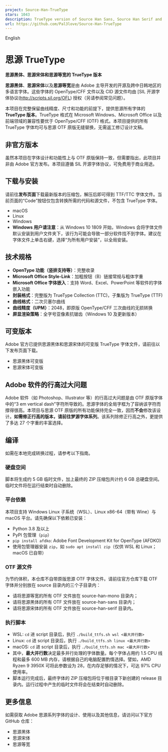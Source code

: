```yaml
---
project: Source-Han-TrueType
stars: 1043
description: TrueType version of Source Han Sans, Source Han Serif and Source Han Mono
url: https://github.com/Pal3love/Source-Han-TrueType
---
```


English

思源 TrueType
===========

**思源黑体、思源宋体和思源等宽的 TrueType 版本**

**思源黑体**、**思源宋体**以及**思源等宽**是由 Adobe 主导开发的开源及跨中日韩地区的多语言字体。这些字体的 OpenType/CFF 文件以及 CID 源文件均由 \[SIL 开源字体协议(http://scripts.sil.org/OFL) 授权（另请参阅常见问题）。

本项目在完整保留曲线精度、尺寸和功能的前提下，提供思源所有字体的 **TrueType 版本**。TrueType 格式在 Microsoft Windows、Microsoft Office 以及前端领域的兼容性要优于 OpenType/CFF (OTF) 格式。本项目提供的所有 TrueType 字体均可与思源 OTF 原版无缝替换，无需返工修订设计文稿。

非官方版本
-----

虽然本项目在字体设计和功能性上与 OTF 原版保持一致，但需要指出，此项目并非由 Adobe 官方发布。本项目遵循 SIL 开源字体协议，可免费用于商业用途。

下载与安装
-----

请前往**发布页面**下载最新版本的压缩包，解压后即可得到 TTF/TTC 字体文件。当前页面的“Code”按钮仅包含转换所需的代码和源文件，不包含 TrueType 字体。

-   macOS
-   Linux
-   Windows
-   **Windows 用户请注意**：从 Windows 10 1809 开始，Windows 会将字体文件默认安装到用户文件夹下，该行为可能会导致一部分软件找不到字体。建议在字体文件上单击右键，选择“为所有用户安装”，以全局安装。

技术规格
----

-   **OpenType 功能（竖排支持等）**：完整收录
-   **Microsoft Office Style-Link**：加粗按钮（B）链接常规与粗体字重
-   **Microsoft Office 字体嵌入**：支持 Word、Excel、PowerPoint 等软件的字体嵌入功能
-   **封装格式**：完整版为 TrueType Collection (TTC)，子集版为 TrueType (TTF)
-   **曲线格式**：二次贝塞尔曲线
-   **曲线精度（UPM）**：2048，即原版 OpenType/CFF 三次曲线的无损转换
-   **屏显渲染策略**：全字号亚像素抗锯齿（Windows 10 及更新版本）

可变版本
----

Adobe 官方已提供思源黑体和思源宋体的可变版 TrueType 字体文件，请前往以下发布页面下载。

-   思源黑体可变版
-   思源宋体可变版

Adobe 软件的行高过大问题
---------------

Adobe 软件（如 Photoshop、Illustrator 等）的行高过大问题是由 OTF 原版字体中的“3 em vertical dash”字符所导致的。思源字体的全局字框为了容纳该字符而撑得很高。本项目与思源 OTF 原版的所有功能保持完全一致，因而**不会**修改该设计。**如需修正行高的版本，请前往梦源字体系列**。该系列除修正行高之外，更提供了多达 27 个字重的丰富选择。

编译
--

如需在本地完成转换过程，请参考以下指南。

### 硬盘空间

脚本将生成约 5 GB 临时文件，加上最终的 ZIP 压缩包共计约 6 GB 总硬盘空间。临时文件将在运行结束时自动删除。

### 平台依赖

本项目支持 Windows Linux 子系统（WSL）、Linux x86-64（带有 Wine）与 macOS 平台。请先确保以下依赖已安装：

-   Python 3.8 及以上
-   PyPI 包管理（`pip`）
-   `pip install afdko`: Adobe Font Development Kit for OpenType (AFDKO)
-   使用包管理器安装 `zip`，如 `sudo apt install zip`（仅供 WSL 和 Linux；macOS 已自带）

### OTF 源文件

为节约体积，本仓库不自带原版思源 OTF 字体文件。请前往官方仓库下载 OTF 字体并分别放在 source 目录内的三个子目录内：

-   请将思源等宽的所有 OTF 文件放在 source-han-mono 目录内；
-   请将思源黑体的所有 OTF 文件放在 source-han-sans 目录内；
-   请将思源宋体的所有 OTF 文件放在 source-han-serif 目录内。

### 执行脚本

-   WSL: `cd` 进 script 目录后，执行 `./build_ttfs.sh wsl <最大并行数>`
-   Linux: `cd` 进 script 目录后，执行 `./build_ttfs.sh linux <最大并行数>`
-   macOS: `cd` 进 script 目录后，执行 `./build_ttfs.sh mac <最大并行数>`
-   其中，**最大并行数**决定最多并行处理的字体数量。每个字体占用约 1.5 CPU 线程和最多 600 MB 内存，请根据自己的电脑配置酌情选择。譬如，AMD Ryzen 9 3950X 可将此参数设为 28，在内存足够的情况下，可达 97% CPU 使用率。
-   脚本运行完成后，最终字体的 ZIP 压缩包将位于根目录下新创建的 release 目录内。运行过程中产生的临时文件将会在结束时自动删除。

更多信息
----

如需获取 Adobe 思源系列字体的设计、使用以及其他信息，请访问以下官方 GitHub 仓库：

-   思源黑体
-   思源宋体
-   思源等宽
